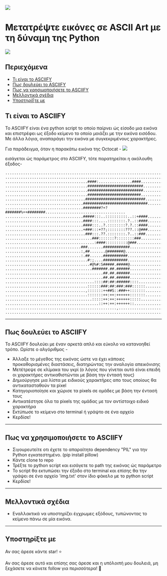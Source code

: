 ![](https://github.com/RameshAditya/asciify/blob/master/github-resources/logo.JPG)
# Μετατρέψτε εικόνες σε ASCII Art με τη δύναμη της Python


![](https://github.com/RameshAditya/asciify/blob/master/github-resources/sample.gif)

## Περιεχόμενα
- [Τι είναι το ASCIIFY](#Τι-είναι-το-asciify)
- [Πως δουλεύει το ASCIIFY](#Πως-δουλεύει-το-asciify)
- [Πως να χρησιμοποιήσετε το ASCIIFY](#Πως-να-χρησιμοποιήσετε-το-asciify)
- [Μελλοντικά σχέδια](#Μελλοντικά-σχέδια)
- [Υποστηρίξτε με](#Υποστηρίξτε-με)

## Τι είναι το ASCIIFY
Το ASCIIFY είναι ένα python script το οποίο παίρνει ώς είσοδο μια εικόνα και επιστρέφει ως έξοδο κείμενο το οποίο μοιάζει
με την εικόνα εισόδου. Με άλλα λόγια, αναπαράγει την εικόνα με συγκεκριμένους χαρακτήρες.

Για παράδειγμα, όταν η παρακάτω εικόνα της Octocat -
![](https://github.com/RameshAditya/asciify/blob/master/octocat.png)

εισάγεται ώς παράμετρος στο ASCIIFY, τότε παρατηρείται η ακόλουθη έξοδος-

```
....................................................................................................
....................................................................................................
.....................................####:...............####.......................................
.....................................#########################......................................
.....................................#########################......................................
.....................................########################.......................................
....................................###########################.....................................
...................................#############################....................................
...................................########?+?#######%++########....................................
...................................#####:::..::::::::::..::+####....................................
...................................####:::....::::::::.?..::####....................................
...................................####:::..?.::::::::?.?.::####....................................
...................................+###:::+??;::::::::???.::@###....................................
....................................###:::.??.::::::::.?..::###.....................................
.......................................###:::::::?::::::::###.......................................
........................................:####::::::::::@###.........................................
..................................###.......############............................................
..................................:,##.......@#######@..............................................
..................................:.##......###########.............................................
.....................................#:;....###########.............................................
......................................#@%#:S#####.#####@............................................
.......................................#######.##.######............................................
............................................##.##.######............................................
............................................##.##.######............................................
........................................::::##:##:######::::........................................
.....................................::::::###:##:###:###::::::.....................................
....................................,:::::::++##S::###++:::::::.....................................
.....................................:::::::++:++:++++++:::::::.....................................
.......................................:::::++:++:++++++:::::.......................................
..........................................::++:++:++++++::..........................................
..................................................,.................................................
....................................................................................................
```
-------------------------------------------------------------------------------------------------------
## Πως δουλεύει το ASCIIFY 
Το ASCIIFY δουλεύει με έναν αρκετά απλό και εύκολο να κατανοηθεί τρόπο.
Ωρίστε ο αλγόριθμος -
- Άλλαξε το μέγεθος της εικόνας ώστε να έχει κάποιες προκαθορισμένες διαστάσεις, διατηρώντας την αναλογία απεικόνισης
- Μετέτρεψε σε κλίμακα του γκρί (ο λόγος που γίνεται αυτό είναι επειδή οι χαρακτήρες αντικαθιστώνται με βάση την έντασή τους)
- Δημιούργησε μια λίστα με ειδικούς χαρακτήρες απο τους οποίους θα αντικατασταθούν τα pixel
- Κατηγοριοποίησε και χώρισε τα pixels σε ομάδες με βάση την έντασή τους
- Αντικατέστησε όλα τα pixels της ομάδας με τον αντίστοιχο ειδικό χαρακτήρα
- Εκτύπωσε το κείμενο στο terminal ή γράψτο σε ένα αρχείο
- Κερδίσε!

-------------------------------------------------------------------------------------------------------
## Πως να χρησιμοποιήσετε το ASCIIFY 
- Σιγουρευτείτε οτι έχετε το απαραίτητο dependency "PIL" για την Python εγκατεστημένο. (pip install pillow)
- Κάντε clone to repo
- Τρέξτε το python script και εισάγετε το path της εικόνας ώς παράμετρο
- Το script θα εκτυπώσει την έξοδο στο terminal και επίσης θα την γράψει σε ένα αρχείο 'img.txt' στον ίδιο φάκελο με το python script
- Κερδίσε!

-------------------------------------------------------------------------------------------------------
## Μελλοντικά σχέδια 
- Εναλλακτικά να υποστηρίζει έγχρωμες εξόδους, τυπώνοντας το κείμενο πάνω σε μία εικόνα.

-------------------------------------------------------------------------------------------------------
## Υποστηρίξτε με 
Αν σας άρεσε κάντε star! :star:

Αν σας άρεσε αυτό και επίσης σας άρεσε και η υπόλοιπή μου δουλειά, μη ξεχάσετε να κάνετε follow για περισσότερα! :slightly_smiling_face: